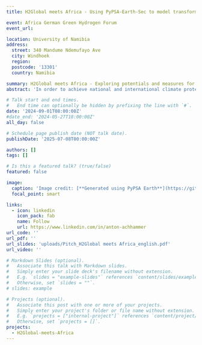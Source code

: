 ```yaml
---
title: H2Global meets Africa - Using PyPSA-Earth-Sec to model transformation paths of the energy systems in Europe and Africa

event: Africa German Green Hydrogen Forum
event_url: 

location: University of Namibia
address:
  street: 340 Mandume Ndemufayo Ave
  city: Windhoek
  region:
  postcode: '13301'
  country: Namibia

summary: H2Global meets Africa - Exploring potentials and measures for an equitable market ramp-up in Africa
abstract: 'In order to achieve national and international climate protection targets and to diversify Germanys and Europes energy supply and make it more secure, a ramp-up of the hydrogen economy both nationally and internationally is of crucial importance.The aim of the research project is to enable African partner countries to enter the global hydrogen economy. The transformation of the energy systems in Europe, Germany and Africa will be considered in an integrated manner through coupled energy system modeling in order to identify common transformation paths and potential. For this we are using the models PyPSA-Eur and PyPSA-Earth(-Sec). Initial modeling has already revealed major solar and wind potential across the entire continent of Africa. Further modeling is currently being carried out at country level with regard to synergies and conflicts between hydrogen exports and the national energy transition. Initial simulations for Morocco, Namibia and Kenya have already shown a correlation between high hydrogen exports and lower energy prices for the local population, while at the same time reducing emissions.'

# Talk start and end times.
#   End time can optionally be hidden by prefixing the line with `#`.
date: '2024-09-01T08:00:00Z'
#date_end: '2024-05-27T18:00:00Z'
all_day: false

# Schedule page publish date (NOT talk date).
publishDate: '2025-07-08T00:00:00Z'

authors: []
tags: []

# Is this a featured talk? (true/false)
featured: false

image:
  caption: 'Image credit: [**Generated using PyPSA Earth**](https://github.com/pypsa-meets-earth/pypsa-earth)'
  focal_point: smart

links:
  - icon: linkedin
    icon_pack: fab
    name: Follow
    url: https://www.linkedin.com/in/anton-achhammer
url_code: ''
url_pdf: ''
url_slides: 'uploads/Pitch_H2Global meets Africa_english.pdf'
url_video: ''

# Markdown Slides (optional).
#   Associate this talk with Markdown slides.
#   Simply enter your slide deck's filename without extension.
#   E.g. `slides = "example-slides"` references `content/slides/example-slides.md`.
#   Otherwise, set `slides = ""`.
# slides: example

# Projects (optional).
#   Associate this post with one or more of your projects.
#   Simply enter your project's folder or file name without extension.
#   E.g. `projects = ["internal-project"]` references `content/project/deep-learning/index.md`.
#   Otherwise, set `projects = []`.
projects:
  - H2Global-meets-Africa
---
```


<!-- {{% callout note %}}
Click on the **Slides** button above to view the built-in slides feature.
{{% /callout %}} -->
